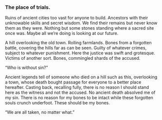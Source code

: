 ### The place of trials.

Ruins of ancient cities too vast for anyone to build. Ancestors with their unknowable skills and secret wisdom. We find their remains but never know them as they were. Nothing but some stones standing where a sacred site once was. Maybe all we’re doing is looking at our future.

A hill overlooking the old town. Rolling farmlands. Bones from a forgotten battle, covering the hills far as can be seen. Guilty of whatever crimes, subject to whatever punishment. Here the justice was swift and grotesque. Victims of another sort. Bones, commingled shards of the accused.

“Who is without sin?”

Ancient legends tell of someone who died on a hill such as this, overlooking a town, whose death bought passage for everyone to a better place hereafter. Casting back, recalling fully, there is no reason I should stand here as the witness and not the accused. No ancient death absolved me of my sin. There is no reason for my bones to be intact while these forgotten souls crunch underfoot. These should be my bones. 

“We are all taken, no matter what.”